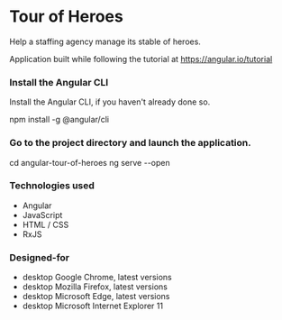 # Tour of Heroes

Help a staffing agency manage its stable of heroes.

Application built while following the tutorial at https://angular.io/tutorial

### Install the Angular CLI
Install the Angular CLI, if you haven't already done so.

npm install -g @angular/cli

### Go to the project directory and launch the application.

cd angular-tour-of-heroes
ng serve --open

### Technologies used

* Angular
* JavaScript
* HTML / CSS
* RxJS


### Designed-for

* desktop Google Chrome, latest versions
* desktop Mozilla Firefox, latest versions
* desktop Microsoft Edge, latest versions
* desktop Microsoft Internet Explorer 11
